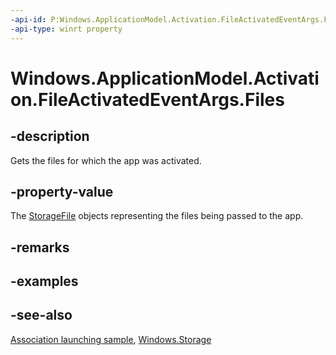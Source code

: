 ```yaml
---
-api-id: P:Windows.ApplicationModel.Activation.FileActivatedEventArgs.Files
-api-type: winrt property
---
```


<!-- Property syntax
public Windows.Foundation.Collections.IVectorView<Windows.Storage.IStorageItem> Files { get; }
-->

# Windows.ApplicationModel.Activation.FileActivatedEventArgs.Files

## -description
Gets the files for which the app was activated.

## -property-value
The [StorageFile](../windows.storage/storagefile.md) objects representing the files being passed to the app.

## -remarks

## -examples

## -see-also
[Association launching sample](https://github.com/microsoft/Windows-universal-samples/tree/master/Samples/AssociationLaunching), [Windows.Storage](../windows.storage/windows_storage.md)

